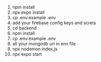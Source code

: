 1. npm install
2. npx expo install
3. cp .env.example .env
5. add your firebase config keys and screts
6. cd backend
7. npm install
8. cp .env.example .env
9. all your mongodb url in env file
10. npx nodemon index,js
11. npx expo start
